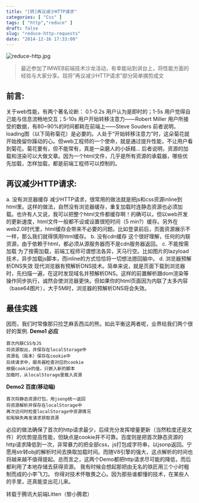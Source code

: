 ```yaml
---
title: "[转]再议减少HTTP请求"
categories: [ "Css" ]
tags: [ "http","reduce" ]
draft: false
slug: "reduce-http-requests"
date: "2014-12-16 17:33:00"
---
```


![reduce-http.jpg][1]
> 最近参加了IMWEB前端技术沙龙活动，有幸能站到讲台上，将性能方面的经验与大家分享。现将“再议减少HTTP请求”部分简单摘剪成文


<!--more-->


## 前言: ##

关于web性能，有两个著名论断：
0.1-0.2s 用户认为是即时的；1-5s 用户觉得自己能与信息流畅地交互；5-10s 用户开始转移注意力——Robert Miller
用户所接受的数据，有80~90%的时间都耗在前端上——Steve Souders
前者说明，loading图（以下简称菊花）是必要的。人处于“开始转移注意力”时，这朵菊花就开始挽留你躁动的心。但web工程师的一个使命，就是通过提升性能，不让用户看到菊花。菊花要有，但不能常有，真是一朵磨人的小妖精…
后者说明，资源的加载和渲染可以大做文章。因为一个html文件，几乎是所有资源的承载器，哪些优先加载，怎样加载，都是前端工程师可以控制的。

##  再议减少HTTP请求:  ##

a. 没有浏览器缓存
减少HTTP请求，很常用的做法就是把js和css资源inline到html里。这样的做法，自然没有浏览器缓存，重复加载时连静态资源也必须加载。也许有人又说，我可以把整个html文件都缓存啊！的确可以，但以web开发的更新速度，html文件一般都不设或设置很短时间（5 min?）缓存。另外在web2.0时代里，html缓存会带来不必要的问题。比如登录前后，页面资源展示不一样，那么我们就得慎用html缓存。
b. 没有cdn缓存
这个很好理解，任何的内联资源，由于依赖于html，都必须从源服务器而不是cdn服务器返回。
c. 不能按需加载
为了按需加载，前端工程师可谓想法各异，天马行空。比如图片的lazyload技术，异步加载js脚本，而inline的方式恰恰将一切想法摁回脑中。
d. 浏览器预解析DNS失效
现代浏览器有预解析DNS技术。简单来说，就是页面下载到浏览器时，先扫描一遍，在这时发现域名并预解析DNS。这样的前置解析跟dom渲染等操作同步执行，诚然会使浏览器更快。但如果你的html页面因为内联了太多内容（base64图片），大于5M时，浏览器的预解析DNS将会失效。

##  最佳实践  ##

因而，我们时常像那只捡芝麻丢西瓜的熊。如此平衡这两者呢，业界给我们两个很好的案例.
**Demo1 必应**

    首次内联CSS与JS
    将资源取出，并保存在localStorage中
    资源名（版本）保存在cookie中
    后续请求中，服务器检查对应的cookie
    根据cookie的值，只嵌入新的脚本
    加载时，从localStorage里载入资源

**Demo2 百度(移动端)**

    首次将静态资源打包，用jsonp统一返回
    将资源解析并保存在localStorage中
    再次访问时检查localStorage中资源情况
    如有缺失再发请求获取资源

必应的做法确保了首次的http请求最少，后续充分发挥增量更新（当然粒度还是文件）的优势提高性能，但缺点是cookie并不可靠。百度则是把首次静态资源的http请求降低到一次，非常暴力的把全部css，js打包成字符串，以jsonp返回。宁愿用str转obj的解析时间去换取加载时间。而随V8引擎的强大，这点解析的时间也将越来越不值得提起。总而言之，这两个Demo都把http请求尽可能的降低，而后都利用了本地存储去获得资源。
我有时候会想起那把由无名的铁匠用三个小时粗制而成的小李飞刀。
你得对技术怀敬畏之心。因为那些谁都懂的技术，在某些人的手里，还真能变出花儿来。

转载于腾讯大前端Litten（黎小腾君）  

  [1]: https://imgs.gnux.cn/usr/uploads/2014/12/3730888772.jpg